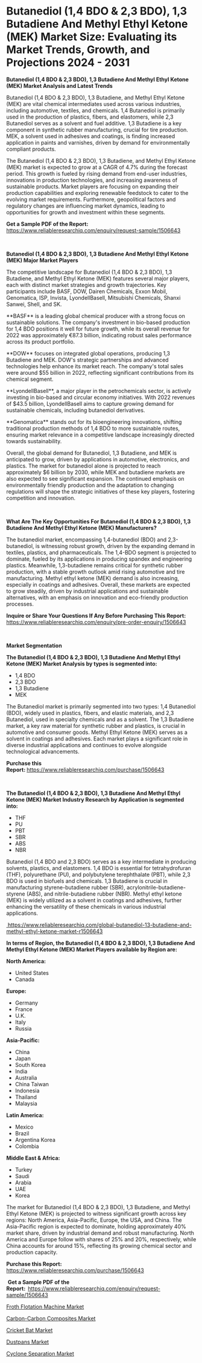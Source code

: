 <p><h1>Butanediol (1,4 BDO & 2,3 BDO), 1,3 Butadiene And Methyl Ethyl Ketone (MEK) Market Size: Evaluating its Market Trends, Growth, and Projections 2024 - 2031</h1></p><p><strong>Butanediol (1,4 BDO & 2,3 BDO), 1,3 Butadiene And Methyl Ethyl Ketone (MEK) Market Analysis and Latest Trends</strong></p>
<p><p>Butanediol (1,4 BDO & 2,3 BDO), 1,3 Butadiene, and Methyl Ethyl Ketone (MEK) are vital chemical intermediates used across various industries, including automotive, textiles, and chemicals. 1,4 Butanediol is primarily used in the production of plastics, fibers, and elastomers, while 2,3 Butanediol serves as a solvent and fuel additive. 1,3 Butadiene is a key component in synthetic rubber manufacturing, crucial for tire production. MEK, a solvent used in adhesives and coatings, is finding increased application in paints and varnishes, driven by demand for environmentally compliant products.</p><p>The Butanediol (1,4 BDO & 2,3 BDO), 1,3 Butadiene, and Methyl Ethyl Ketone (MEK) market is expected to grow at a CAGR of 4.7% during the forecast period. This growth is fueled by rising demand from end-user industries, innovations in production technologies, and increasing awareness of sustainable products. Market players are focusing on expanding their production capabilities and exploring renewable feedstock to cater to the evolving market requirements. Furthermore, geopolitical factors and regulatory changes are influencing market dynamics, leading to opportunities for growth and investment within these segments.</p></p>
<p><strong>Get a Sample PDF of the Report:&nbsp;</strong> <a href="https://www.reliableresearchiq.com/enquiry/request-sample/1506643">https://www.reliableresearchiq.com/enquiry/request-sample/1506643</a></p>
<p>&nbsp;</p>
<p><strong>Butanediol (1,4 BDO & 2,3 BDO), 1,3 Butadiene And Methyl Ethyl Ketone (MEK) Major Market Players</strong></p>
<p><p>The competitive landscape for Butanediol (1,4 BDO & 2,3 BDO), 1,3 Butadiene, and Methyl Ethyl Ketone (MEK) features several major players, each with distinct market strategies and growth trajectories. Key participants include BASF, DOW, Dairen Chemicals, Exxon Mobil, Genomatica, ISP, Invista, LyondellBasell, Mitsubishi Chemicals, Shanxi Sanwei, Shell, and SK.</p><p>**BASF** is a leading global chemical producer with a strong focus on sustainable solutions. The company's investment in bio-based production for 1,4 BDO positions it well for future growth, while its overall revenue for 2022 was approximately €87.3 billion, indicating robust sales performance across its product portfolio.</p><p>**DOW** focuses on integrated global operations, producing 1,3 Butadiene and MEK. DOW's strategic partnerships and advanced technologies help enhance its market reach. The company's total sales were around $55 billion in 2022, reflecting significant contributions from its chemical segment.</p><p>**LyondellBasell**, a major player in the petrochemicals sector, is actively investing in bio-based and circular economy initiatives. With 2022 revenues of $43.5 billion, LyondellBasell aims to capture growing demand for sustainable chemicals, including butanediol derivatives.</p><p>**Genomatica** stands out for its bioengineering innovations, shifting traditional production methods of 1,4 BDO to more sustainable routes, ensuring market relevance in a competitive landscape increasingly directed towards sustainability.</p><p>Overall, the global demand for Butanediol, 1,3 Butadiene, and MEK is anticipated to grow, driven by applications in automotive, electronics, and plastics. The market for butanediol alone is projected to reach approximately $6 billion by 2030, while MEK and butadiene markets are also expected to see significant expansion. The continued emphasis on environmentally friendly production and the adaptation to changing regulations will shape the strategic initiatives of these key players, fostering competition and innovation.</p></p>
<p>&nbsp;</p>
<p><strong>What Are The Key Opportunities For Butanediol (1,4 BDO & 2,3 BDO), 1,3 Butadiene And Methyl Ethyl Ketone (MEK) Manufacturers?</strong></p>
<p><p>The butanediol market, encompassing 1,4-butanediol (BDO) and 2,3-butanediol, is witnessing robust growth, driven by the expanding demand in textiles, plastics, and pharmaceuticals. The 1,4-BDO segment is projected to dominate, fueled by its applications in producing spandex and engineering plastics. Meanwhile, 1,3-butadiene remains critical for synthetic rubber production, with a stable growth outlook amid rising automotive and tire manufacturing. Methyl ethyl ketone (MEK) demand is also increasing, especially in coatings and adhesives. Overall, these markets are expected to grow steadily, driven by industrial applications and sustainable alternatives, with an emphasis on innovation and eco-friendly production processes.</p></p>
<p><strong>Inquire or Share Your Questions If Any Before Purchasing This Report:</strong> <a href="https://www.reliableresearchiq.com/enquiry/pre-order-enquiry/1506643">https://www.reliableresearchiq.com/enquiry/pre-order-enquiry/1506643</a></p>
<p>&nbsp;</p>
<p><strong>Market Segmentation</strong></p>
<p><strong>The Butanediol (1,4 BDO & 2,3 BDO), 1,3 Butadiene And Methyl Ethyl Ketone (MEK) Market Analysis by types is segmented into:</strong></p>
<p><ul><li>1,4 BDO</li><li>2,3 BDO</li><li>1,3 Butadiene</li><li>MEK</li></ul></p>
<p><p>The Butanediol market is primarily segmented into two types: 1,4 Butanediol (BDO), widely used in plastics, fibers, and elastic materials, and 2,3 Butanediol, used in specialty chemicals and as a solvent. The 1,3 Butadiene market, a key raw material for synthetic rubber and plastics, is crucial in automotive and consumer goods. Methyl Ethyl Ketone (MEK) serves as a solvent in coatings and adhesives. Each market plays a significant role in diverse industrial applications and continues to evolve alongside technological advancements.</p></p>
<p><strong>Purchase this Report:&nbsp;</strong><a href="https://www.reliableresearchiq.com/purchase/1506643">https://www.reliableresearchiq.com/purchase/1506643</a></p>
<p>&nbsp;</p>
<p><strong>The Butanediol (1,4 BDO & 2,3 BDO), 1,3 Butadiene And Methyl Ethyl Ketone (MEK) Market Industry Research by Application is segmented into:</strong></p>
<p><ul><li>THF</li><li>PU</li><li>PBT</li><li>SBR</li><li>ABS</li><li>NBR</li></ul></p>
<p><p>Butanediol (1,4 BDO and 2,3 BDO) serves as a key intermediate in producing solvents, plastics, and elastomers. 1,4 BDO is essential for tetrahydrofuran (THF), polyurethane (PU), and polybutylene terephthalate (PBT), while 2,3 BDO is used in biofuels and chemicals. 1,3 Butadiene is crucial in manufacturing styrene-butadiene rubber (SBR), acrylonitrile-butadiene-styrene (ABS), and nitrile-butadiene rubber (NBR). Methyl ethyl ketone (MEK) is widely utilized as a solvent in coatings and adhesives, further enhancing the versatility of these chemicals in various industrial applications.</p></p>
<p><a href="https://www.reliableresearchiq.com/global-butanediol-13-butadiene-and-methyl-ethyl-ketone-market-r1506643">&nbsp;https://www.reliableresearchiq.com/global-butanediol-13-butadiene-and-methyl-ethyl-ketone-market-r1506643</a></p>
<p><strong>In terms of Region, the Butanediol (1,4 BDO & 2,3 BDO), 1,3 Butadiene And Methyl Ethyl Ketone (MEK) Market Players available by Region are:</strong></p>
<p>
    <p> <strong> North America: </strong>
        <ul>
            <li>United States</li>
            <li>Canada</li>
        </ul>
        </p> 
    <p> <strong> Europe: </strong>
        <ul>
            <li>Germany</li>
            <li>France</li>
            <li>U.K.</li>
            <li>Italy</li>
            <li>Russia</li>
        </ul>
        </p> 
    <p> <strong> Asia-Pacific: </strong>
        <ul>
            <li>China</li>
            <li>Japan</li>
            <li>South Korea</li>
            <li>India</li>
            <li>Australia</li>
            <li>China Taiwan</li>
            <li>Indonesia</li>
            <li>Thailand</li>
            <li>Malaysia</li>
        </ul>
        </p> 
    <p> <strong> Latin America: </strong>
        <ul>
            <li>Mexico</li>
            <li>Brazil</li>
            <li>Argentina Korea</li>
            <li>Colombia</li>
        </ul>
        </p> 
    <p> <strong> Middle East & Africa: </strong>
        <ul>
            <li>Turkey</li>
            <li>Saudi</li>
            <li>Arabia</li>
            <li>UAE</li>
            <li>Korea</li>
        </ul>
    </p>
    </p>
<p><p>The market for Butanediol (1,4 BDO & 2,3 BDO), 1,3 Butadiene, and Methyl Ethyl Ketone (MEK) is projected to witness significant growth across key regions: North America, Asia-Pacific, Europe, the USA, and China. The Asia-Pacific region is expected to dominate, holding approximately 40% market share, driven by industrial demand and robust manufacturing. North America and Europe follow with shares of 25% and 20%, respectively, while China accounts for around 15%, reflecting its growing chemical sector and production capacity.</p></p>
<p><strong>Purchase this Report: </strong><a href="https://www.reliableresearchiq.com/purchase/1506643">https://www.reliableresearchiq.com/purchase/1506643</a></p>
<p>&nbsp;<strong>Get a Sample PDF of the Report:&nbsp;&nbsp;</strong><a href="https://www.reliableresearchiq.com/enquiry/request-sample/1506643">https://www.reliableresearchiq.com/enquiry/request-sample/1506643</a></p>
<p><strong></strong></p>
<p><p><a href="https://www.linkedin.com/pulse/market-forecasting-change-global-froth-flotation-machine-aedwe?trackingId=oFKej4PPThCw4T333m9OUQ%3D%3D">Froth Flotation Machine Market</a></p><p><a href="https://medium.com/@lavernacole76/future-trends-in-global-carbon-carbon-composites-market-market-insights-and-analysis-from-2024-to-fce6d8a019f6?postPublishedType=repub">Carbon-Carbon Composites Market</a></p><p><a href="https://issuu.com/reportprime-2/docs/cricket-bat-market-size-2030.pptx_f2d47e8a91a501">Cricket Bat Market</a></p><p><a href="https://issuu.com/reportprime-2/docs/dustpans-market-size-2030.pptx_903cfc2a9471e3">Dustpans Market</a></p><p><a href="https://www.linkedin.com/pulse/global-cyclone-separation-market-size-share-analysis-p7zse?trackingId=ZHuvqn9%2BRc22xAVxWrpJvA%3D%3D">Cyclone Separation Market</a></p></p>
